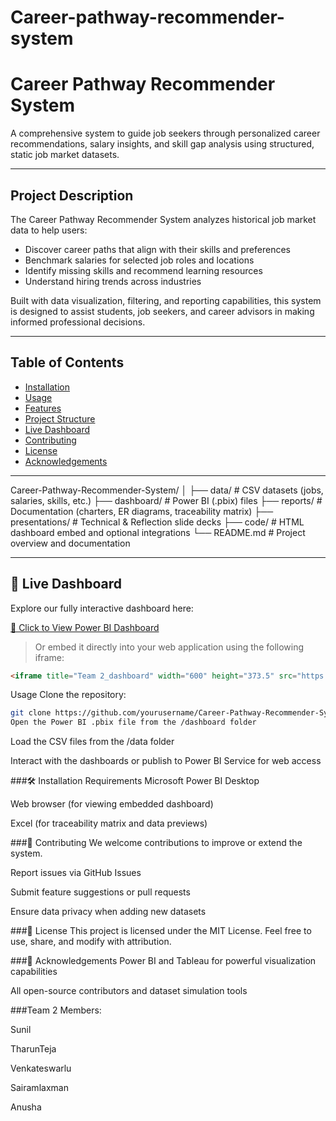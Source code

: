 # Career-pathway-recommender-system
# Career Pathway Recommender System  
A comprehensive system to guide job seekers through personalized career recommendations, salary insights, and skill gap analysis using structured, static job market datasets.

---

## Project Description

The Career Pathway Recommender System analyzes historical job market data to help users:
- Discover career paths that align with their skills and preferences
- Benchmark salaries for selected job roles and locations
- Identify missing skills and recommend learning resources
- Understand hiring trends across industries

Built with data visualization, filtering, and reporting capabilities, this system is designed to assist students, job seekers, and career advisors in making informed professional decisions.

---

## Table of Contents
- [Installation](#installation)
- [Usage](#usage)
- [Features](#features)
- [Project Structure](#project-structure)
- [Live Dashboard](#live-dashboard)
- [Contributing](#contributing)
- [License](#license)
- [Acknowledgements](#acknowledgements)

---

Career-Pathway-Recommender-System/
│
├── data/ # CSV datasets (jobs, salaries, skills, etc.)
├── dashboard/ # Power BI (.pbix) files
├── reports/ # Documentation (charters, ER diagrams, traceability matrix)
├── presentations/ # Technical & Reflection slide decks
├── code/ # HTML dashboard embed and optional integrations
└── README.md # Project overview and documentation




---

## 🚀 Live Dashboard

Explore our fully interactive dashboard here:

[🔗 Click to View Power BI Dashboard](https://app.powerbi.com/view?r=eyJrIjoiOTA0ZmE0NGItMGYzNi00ZjQ4LTlmMTQtZTBmYTk4OTIwYWI3IiwidCI6Ijc5Zjg4ODVjLTllM2MtNGVkNy05NzM2LTQ0M2VlMGQ4ZDRlYSIsImMiOjF9)

> Or embed it directly into your web application using the following iframe:

```html
<iframe title="Team 2_dashboard" width="600" height="373.5" src="https://app.powerbi.com/view?r=eyJrIjoiOTA0ZmE0NGItMGYzNi00ZjQ4LTlmMTQtZTBmYTk4OTIwYWI3IiwidCI6Ijc5Zjg4ODVjLTllM2MtNGVkNy05NzM2LTQ0M2VlMGQ4ZDRlYSIsImMiOjF9" frameborder="0" allowFullScreen="true"></iframe>
```
Usage
Clone the repository:

```bash
git clone https://github.com/yourusername/Career-Pathway-Recommender-System.git
Open the Power BI .pbix file from the /dashboard folder
```

Load the CSV files from the /data folder

Interact with the dashboards or publish to Power BI Service for web access

###🛠️ Installation Requirements
Microsoft Power BI Desktop

Web browser (for viewing embedded dashboard)

Excel (for traceability matrix and data previews)

###🤝 Contributing
We welcome contributions to improve or extend the system.

Report issues via GitHub Issues

Submit feature suggestions or pull requests

Ensure data privacy when adding new datasets

###📜 License
This project is licensed under the MIT License. Feel free to use, share, and modify with attribution.

###🙏 Acknowledgements
Power BI and Tableau for powerful visualization capabilities

All open-source contributors and dataset simulation tools

###Team 2 Members:

Sunil

TharunTeja

Venkateswarlu

Sairamlaxman

Anusha


